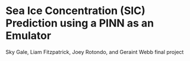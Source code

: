 # Sea Ice Concentration (SIC) Prediction using a PINN as an Emulator
Sky Gale, Liam Fitzpatrick, Joey Rotondo, and Geraint Webb final project
